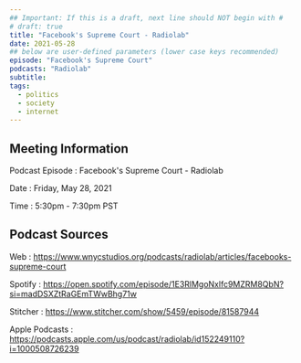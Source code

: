 ```yaml
---
## Important: If this is a draft, next line should NOT begin with #
# draft: true
title: "Facebook's Supreme Court - Radiolab"
date: 2021-05-28
## below are user-defined parameters (lower case keys recommended)
episode: "Facebook's Supreme Court"
podcasts: "Radiolab"
subtitle:
tags:
  - politics
  - society
  - internet
---
```


## Meeting Information

Podcast Episode
:   Facebook's Supreme Court - Radiolab

Date
:   Friday, May 28, 2021

Time
:   5:30pm - 7:30pm PST

## Podcast Sources

Web
:   https://www.wnycstudios.org/podcasts/radiolab/articles/facebooks-supreme-court

Spotify
:   https://open.spotify.com/episode/1E3RlMgoNxlfc9MZRM8QbN?si=madDSXZtRaGEmTWwBhg71w

Stitcher
:   https://www.stitcher.com/show/5459/episode/81587944

Apple Podcasts
:   https://podcasts.apple.com/us/podcast/radiolab/id152249110?i=1000508726239

